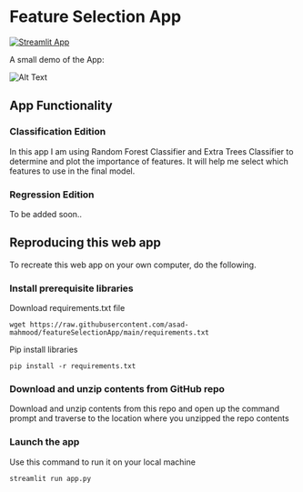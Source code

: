 # Feature Selection App

[![Streamlit App](https://static.streamlit.io/badges/streamlit_badge_black_white.svg)](https://share.streamlit.io/asad-mahmood/featureselectionapp/main/app.py)

A small demo of the App:

![Alt Text](https://github.com/asad-mahmood/featureSelectionApp/blob/main/ezgif.com-gif-maker.gif)

## App Functionality

### Classification Edition
In this app I am using Random Forest Classifier and Extra Trees Classifier to determine and plot the importance of features. It will help me select which features to use in the final model.

### Regression Edition
To be added soon..

## Reproducing this web app

To recreate this web app on your own computer, do the following.

### Install prerequisite libraries

Download requirements.txt file

```
wget https://raw.githubusercontent.com/asad-mahmood/featureSelectionApp/main/requirements.txt

```

Pip install libraries

```
pip install -r requirements.txt
```

###  Download and unzip contents from GitHub repo

Download and unzip contents from this repo and open up the command prompt and traverse to the location where you unzipped the repo contents

###  Launch the app

Use this command to run it on your local machine

```
streamlit run app.py
```
